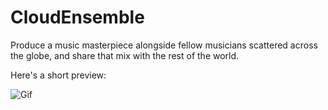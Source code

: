 # CloudEnsemble
Produce a music masterpiece alongside fellow musicians scattered across the globe, and share that mix with the rest of the world.

Here's a short preview:

![Gif](https://github.com/acm-projects/Pages/blob/master/Cloud%20Ensemble%20Presentation.gif)
